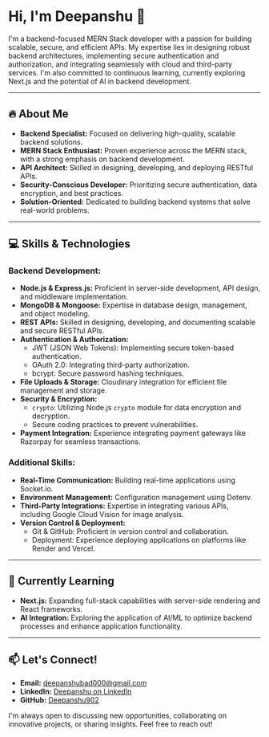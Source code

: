 # Hi, I'm Deepanshu 👋

I'm a backend-focused MERN Stack developer with a passion for building scalable, secure, and efficient APIs. My expertise lies in designing robust backend architectures, implementing secure authentication and authorization, and integrating seamlessly with cloud and third-party services. I'm also committed to continuous learning, currently exploring Next.js and the potential of AI in backend development.

---

## 🔥 About Me

* **Backend Specialist:** Focused on delivering high-quality, scalable backend solutions.
* **MERN Stack Enthusiast:** Proven experience across the MERN stack, with a strong emphasis on backend development.
* **API Architect:** Skilled in designing, developing, and deploying RESTful APIs.
* **Security-Conscious Developer:** Prioritizing secure authentication, data encryption, and best practices.
* **Solution-Oriented:** Dedicated to building backend systems that solve real-world problems.

---

## 💻 Skills & Technologies

### Backend Development:

* **Node.js & Express.js:** Proficient in server-side development, API design, and middleware implementation.
* **MongoDB & Mongoose:** Expertise in database design, management, and object modeling.
* **REST APIs:** Skilled in designing, developing, and documenting scalable and secure RESTful APIs.
* **Authentication & Authorization:**
    * JWT (JSON Web Tokens): Implementing secure token-based authentication.
    * OAuth 2.0: Integrating third-party authorization.
    * bcrypt: Secure password hashing techniques.
* **File Uploads & Storage:** Cloudinary integration for efficient file management and storage.
* **Security & Encryption:**
    * `crypto`: Utilizing Node.js `crypto` module for data encryption and decryption.
    * Secure coding practices to prevent vulnerabilities.
* **Payment Integration:** Experience integrating payment gateways like Razorpay for seamless transactions.

### Additional Skills:

* **Real-Time Communication:** Building real-time applications using Socket.io.
* **Environment Management:** Configuration management using Dotenv.
* **Third-Party Integrations:** Expertise in integrating various APIs, including Google Cloud Vision for image analysis.
* **Version Control & Deployment:**
    * Git & GitHub: Proficient in version control and collaboration.
    * Deployment: Experience deploying applications on platforms like Render and Vercel.

---

## 🌱 Currently Learning

* **Next.js:** Expanding full-stack capabilities with server-side rendering and React frameworks.
* **AI Integration:** Exploring the application of AI/ML to optimize backend processes and enhance application functionality.

---

## 📫 Let's Connect!

* **Email:** <deepanshubad000@gmail.com>
* **LinkedIn:** [Deepanshu on LinkedIn](www.linkedin.com/in/deepanshu902)
* **GitHub:** [Deepanshu902](https://github.com/Deepanshu902)

I'm always open to discussing new opportunities, collaborating on innovative projects, or sharing insights. Feel free to reach out!
